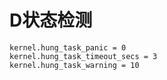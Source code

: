 # D状态检测

    kernel.hung_task_panic = 0
    kernel.hung_task_timeout_secs = 3
    kernel.hung_task_warning = 10